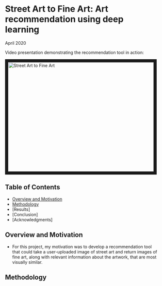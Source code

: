 # Street Art to Fine Art: Art recommendation using deep learning

April 2020

Video presentation demonstrating the recommendation tool in action:

<a href="https://www.youtube.com/watch?v=VMcK-Z3naK4&feature=youtu.be" target="_blank"><img src="https://cdn.buttercms.com/jq9R20pTEmusaIsCE3TU" 
alt="Street Art to Fine Art" width="480" height="360" border="10" /></a>

## Table of Contents
* [Overview and Motivation](#overview-and-motivation)
* [Methodology](#methodology)
* [Results]
* [Conclusion]
* [Acknowledgments]

## Overview and Motivation
- For this project, my motivation was to develop a recommendation tool that could take a user-uploaded image of street art and return images of fine art, along with relevant information about the artwork, that are most visually similar. 

## Methodology 

